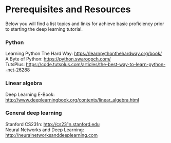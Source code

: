 # Prerequisites and Resources

Below you will find a list topics and links for achieve basic proficiency prior to starting the deep learning tutorial.

### Python

Learning Python The Hard Way: https://learnpythonthehardway.org/book/ <br>
A Byte of Python: https://python.swaroopch.com/ <br>
TutsPlus: https://code.tutsplus.com/articles/the-best-way-to-learn-python--net-26288 <br>

### Linear algebra 

Deep Learning E-Book: http://www.deeplearningbook.org/contents/linear_algebra.html <br>

### General deep learning

Stanford CS231n: http://cs231n.stanford.edu <br>
Neural Networks and Deep Learning: http://neuralnetworksanddeeplearning.com <br>

